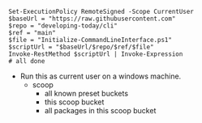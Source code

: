 ```
Set-ExecutionPolicy RemoteSigned -Scope CurrentUser
$baseUrl = "https://raw.githubusercontent.com"
$repo = "developing-today/cli"
$ref = "main"
$file = "Initialize-CommandLineInterface.ps1"
$scriptUrl = "$baseUrl/$repo/$ref/$file"
Invoke-RestMethod $scriptUrl | Invoke-Expression
# all done
```
- Run this as current user on a windows machine.
  - scoop
    - all known preset buckets
    - this scoop bucket
    - all packages in this scoop bucket
